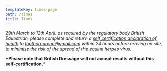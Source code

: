 ```yaml
---
templateKey: times-page
path: /times
title: Times
---
```

*29th March to 12th April: as required by the regulatory body British Equestrian, please complete and return a [self certification declaration of health](/EHCForm.pdf) to topthornarena@gmail.com within 24 hours before arriving on site, to minimise the risk of the spread of the equine herpes virus.* 

**\*Please note that** **British Dressage will not accept results without this self-certification.***